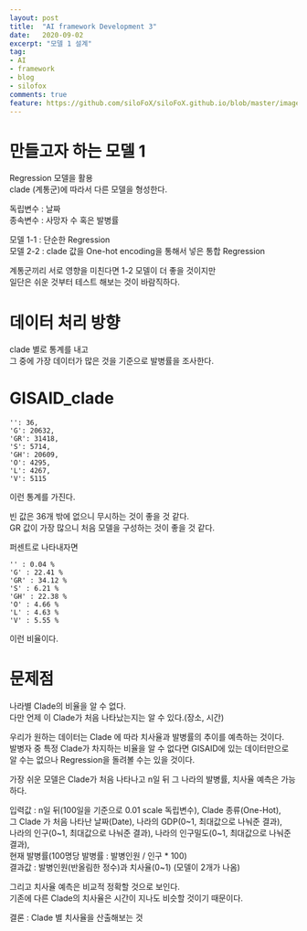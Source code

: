 ```yaml
---
layout: post
title:  "AI framework Development 3"
date:   2020-09-02
excerpt: "모델 1 설계"
tag:
- AI
- framework
- blog
- silofox
comments: true
feature: https://github.com/siloFoX/siloFoX.github.io/blob/master/images/help/help.jpg?raw=true
---
```


# 만들고자 하는 모델 1

Regression 모델을 활용<br> 
clade (계통군)에 따라서 다른 모델을 형성한다.

독립변수 : 날짜<br>
종속변수 : 사망자 수 혹은 발병률

모델 1-1 : 단순한 Regression<br>
모델 2-2 : clade 값을 One-hot encoding을 통해서 넣은 통합 Regression

계통군끼리 서로 영향을 미친다면 1-2 모델이 더 좋을 것이지만<br>
일단은 쉬운 것부터 테스트 해보는 것이 바람직하다.

# 데이터 처리 방향

clade 별로 통계를 내고<br>
그 중에 가장 데이터가 많은 것을 기준으로 발병률을 조사한다.

# GISAID_clade

```
'': 36,
'G': 20632,
'GR': 31418,
'S': 5714,
'GH': 20609,
'O': 4295,
'L': 4267,
'V': 5115
```
이런 통계를 가진다.

빈 값은 36개 밖에 없으니 무시하는 것이 좋을 것 같다.<br>
GR 값이 가장 많으니 처음 모델을 구성하는 것이 좋을 것 같다.

퍼센트로 나타내자면 
```
'' : 0.04 %
'G' : 22.41 %
'GR' : 34.12 %
'S' : 6.21 %
'GH' : 22.38 %
'O' : 4.66 %
'L' : 4.63 %
'V' : 5.55 %
```
이런 비율이다.

# 문제점

나라별 Clade의 비율을 알 수 없다.<br>
다만 언제 이 Clade가 처음 나타났는지는 알 수 있다.(장소, 시간)

우리가 원하는 데이터는 Clade 에 따라 치사율과 발병률의 추이를 예측하는 것이다.<br>
발병자 중 특정 Clade가 차지하는 비율을 알 수 없다면 GISAID에 있는 데이터만으로<br>
알 수는 없으나 Regression을 돌려볼 수는 있을 것이다.

가장 쉬운 모델은 Clade가 처음 나타나고 n일 뒤 그 나라의 발병률, 치사율 예측은 가능하다.

입력값 : n일 뒤(100일을 기준으로 0.01 scale 독립변수), Clade 종류(One-Hot),<br>
그 Clade 가 처음 나타난 날짜(Date), 나라의 GDP(0~1, 최대값으로 나눠준 결과),<br>
나라의 인구(0~1, 최대값으로 나눠준 결과), 나라의 인구밀도(0~1, 최대값으로 나눠준 결과), <br>
현재 발병률(100명당 발병률 : 발병인원 / 인구 * 100)<br>
결과값 : 발병인원(반올림한 정수)과 치사율(0~1) (모델이 2개가 나옴)

그리고 치사율 예측은 비교적 정확할 것으로 보인다.<br>
기존에 다른 Clade의 치사율은 시간이 지나도 비슷할 것이기 때문이다.

결론 : Clade 별 치사율을 산출해보는 것